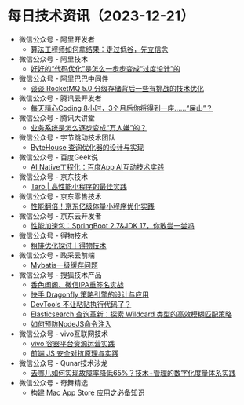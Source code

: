 # 每日技术资讯（2023-12-21）

- 微信公众号 - 阿里开发者
  - [算法工程师如何拿结果：走过低谷，先立信念](https://mp.weixin.qq.com/s?__biz=MzIzOTU0NTQ0MA==&mid=2247536304&idx=1&sn=3170bc80f5d6949565629882ffe645da)
- 微信公众号 - 阿里技术
  - [好好的“代码优化”是怎么一步步变成“过度设计”的](https://mp.weixin.qq.com/s?__biz=Mzg4NTczNzg2OA==&mid=2247500911&idx=1&sn=89bd92cbf62b2510ece68dab207322d0)
- 微信公众号 - 阿里巴巴中间件
  - [谈谈 RocketMQ 5.0 分级存储背后一些有挑战的技术优化](https://mp.weixin.qq.com/s?__biz=MzU4NzU0MDIzOQ==&mid=2247518319&idx=1&sn=d29a3e53a03af409389c01cfe0cd5a48)
- 微信公众号 - 腾讯云开发者
  - [每天精心Coding 8小时，3个月后你将得到一座……“屎山”？](https://mp.weixin.qq.com/s?__biz=MzI2NDU4OTExOQ==&mid=2247665172&idx=1&sn=bd21015e0b1a7634fd20ae89381dd07b)
- 微信公众号 - 腾讯大讲堂
  - [业务系统是怎么逐步变成“万人嫌”的？](https://mp.weixin.qq.com/s?__biz=MTEwNTM0ODI0MQ==&mid=2653484529&idx=1&sn=da08feae7f88075490f3847bac1c374f)
- 微信公众号 - 字节跳动技术团队
  - [ByteHouse 查询优化器的设计与实现](https://mp.weixin.qq.com/s?__biz=MzI1MzYzMjE0MQ==&mid=2247505157&idx=1&sn=685bb1dd5456ce334632df6084b3296d)
- 微信公众号 - 百度Geek说
  - [AI Native工程化：百度App AI互动技术实践](https://mp.weixin.qq.com/s?__biz=Mzg5MjU0NTI5OQ==&mid=2247575380&idx=1&sn=4c1f508430f555a2527d7d89881a1c9c)
- 微信公众号 - 京东技术
  - [Taro | 高性能小程序的最佳实践](https://mp.weixin.qq.com/s?__biz=MzU1MzE2NzIzMg==&mid=2247493480&idx=1&sn=40f77d13b2f59fdda7a81ba1105c8f2f)
- 微信公众号 - 京东零售技术
  - [性能翻倍！京东亿级体量小程序优化实践](https://mp.weixin.qq.com/s?__biz=MzUyMDAxMjQ3Ng==&mid=2247504372&idx=1&sn=e4883850b879876d8cd109c64d3c88b3)
- 微信公众号 - 京东云开发者
  - [性能加速包：SpringBoot 2.7&JDK 17，你敢尝一尝吗](https://mp.weixin.qq.com/s?__biz=MzU1OTgxMTg2Nw==&mid=2247508077&idx=1&sn=63560ef46741bd2f59af2820b0e59358)
- 微信公众号 - 得物技术
  - [粗排优化探讨｜得物技术](https://mp.weixin.qq.com/s?__biz=MzkxNTE3ODU0NA==&mid=2247515205&idx=1&sn=50366473591f18a4dc1add1f0f65330d)
- 微信公众号 - 政采云前端
  - [Mybatis一级缓存问题](https://mp.weixin.qq.com/s?__biz=Mzg3NTcwMTUzNA==&mid=2247494538&idx=1&sn=00b46f80eccfd1656871c3785b461970)
- 微信公众号 - 搜狐技术产品
  - [香色闺阁、微信IPA重签名实战](https://mp.weixin.qq.com/s?__biz=MzU3NTY3MTQzMg==&mid=2247559085&idx=1&sn=162fbbeb3d4e6d2999fc18c41f657f44)
  - [快手 Dragonfly 策略引擎的设计与应用](https://mp.weixin.qq.com/s?__biz=MzU3NTY3MTQzMg==&mid=2247559085&idx=2&sn=8a40803dd7d39033476305ad2a04d6cc)
  - [DevTools 不让粘贴执行代码了？](https://mp.weixin.qq.com/s?__biz=MzU3NTY3MTQzMg==&mid=2247559085&idx=3&sn=7fefe08c06b25fc1c788618b0436cb7e)
  - [Elasticsearch 查询革新：探索 Wildcard 类型的高效模糊匹配策略](https://mp.weixin.qq.com/s?__biz=MzU3NTY3MTQzMg==&mid=2247559085&idx=4&sn=210609767d7d2d95c31f025634efa51b)
  - [如何预防NodeJS命令注入](https://mp.weixin.qq.com/s?__biz=MzU3NTY3MTQzMg==&mid=2247559085&idx=5&sn=a2c2985d264cc9293956772bd54aa0bb)
- 微信公众号 - vivo互联网技术
  - [vivo 容器平台资源运营实践](https://mp.weixin.qq.com/s?__biz=MzI4NjY4MTU5Nw==&mid=2247497821&idx=1&sn=80e04511f5a5d5acfee4a44a8a8b3e31)
  - [前端 JS 安全对抗原理与实践](https://mp.weixin.qq.com/s?__biz=MzI4NjY4MTU5Nw==&mid=2247497821&idx=2&sn=b5d635106e88b9f918f54111f11b3027)
- 微信公众号 - Qunar技术沙龙
  - [去哪儿如何实现故障率降低65%？技术+管理的数字化度量体系实践](https://mp.weixin.qq.com/s?__biz=MzA3NDcyMTQyNQ==&mid=2649277561&idx=1&sn=70a0ec45c3b1721d513022ebcf227fb8)
- 微信公众号 - 奇舞精选
  - [构建 Mac App Store 应用之必备知识](https://mp.weixin.qq.com/s?__biz=Mzg4MTYwMzY1Mw==&mid=2247509946&idx=1&sn=cabc1e4b2598bd622afc61bdc975ebe3)
